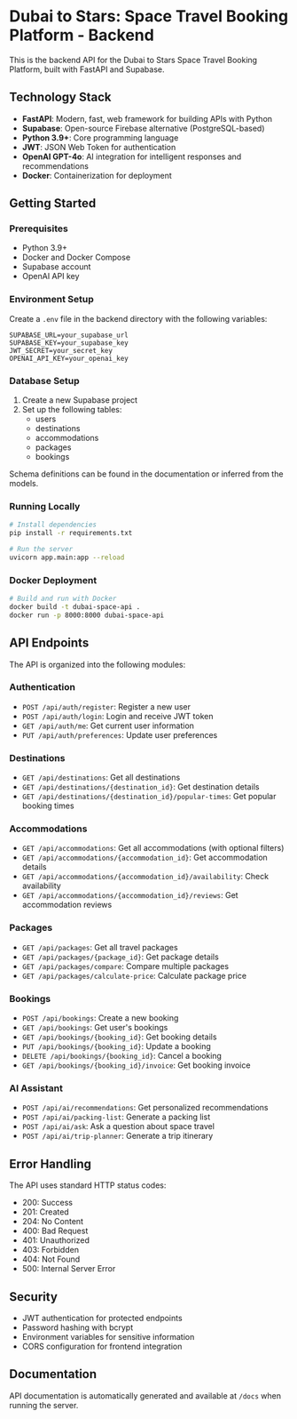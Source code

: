 # Dubai to Stars: Space Travel Booking Platform - Backend

This is the backend API for the Dubai to Stars Space Travel Booking Platform, built with FastAPI and Supabase.

## Technology Stack

- **FastAPI**: Modern, fast, web framework for building APIs with Python
- **Supabase**: Open-source Firebase alternative (PostgreSQL-based)
- **Python 3.9+**: Core programming language
- **JWT**: JSON Web Token for authentication
- **OpenAI GPT-4o**: AI integration for intelligent responses and recommendations
- **Docker**: Containerization for deployment

## Getting Started

### Prerequisites

- Python 3.9+
- Docker and Docker Compose
- Supabase account
- OpenAI API key

### Environment Setup

Create a `.env` file in the backend directory with the following variables:

```
SUPABASE_URL=your_supabase_url
SUPABASE_KEY=your_supabase_key
JWT_SECRET=your_secret_key
OPENAI_API_KEY=your_openai_key
```

### Database Setup

1. Create a new Supabase project
2. Set up the following tables:
   - users
   - destinations
   - accommodations
   - packages
   - bookings

Schema definitions can be found in the documentation or inferred from the models.

### Running Locally

```bash
# Install dependencies
pip install -r requirements.txt

# Run the server
uvicorn app.main:app --reload
```

### Docker Deployment

```bash
# Build and run with Docker
docker build -t dubai-space-api .
docker run -p 8000:8000 dubai-space-api
```

## API Endpoints

The API is organized into the following modules:

### Authentication

- `POST /api/auth/register`: Register a new user
- `POST /api/auth/login`: Login and receive JWT token
- `GET /api/auth/me`: Get current user information
- `PUT /api/auth/preferences`: Update user preferences

### Destinations

- `GET /api/destinations`: Get all destinations
- `GET /api/destinations/{destination_id}`: Get destination details
- `GET /api/destinations/{destination_id}/popular-times`: Get popular booking times

### Accommodations

- `GET /api/accommodations`: Get all accommodations (with optional filters)
- `GET /api/accommodations/{accommodation_id}`: Get accommodation details
- `GET /api/accommodations/{accommodation_id}/availability`: Check availability
- `GET /api/accommodations/{accommodation_id}/reviews`: Get accommodation reviews

### Packages

- `GET /api/packages`: Get all travel packages
- `GET /api/packages/{package_id}`: Get package details
- `GET /api/packages/compare`: Compare multiple packages
- `GET /api/packages/calculate-price`: Calculate package price

### Bookings

- `POST /api/bookings`: Create a new booking
- `GET /api/bookings`: Get user's bookings
- `GET /api/bookings/{booking_id}`: Get booking details
- `PUT /api/bookings/{booking_id}`: Update a booking
- `DELETE /api/bookings/{booking_id}`: Cancel a booking
- `GET /api/bookings/{booking_id}/invoice`: Get booking invoice

### AI Assistant

- `POST /api/ai/recommendations`: Get personalized recommendations
- `POST /api/ai/packing-list`: Generate a packing list
- `POST /api/ai/ask`: Ask a question about space travel
- `POST /api/ai/trip-planner`: Generate a trip itinerary

## Error Handling

The API uses standard HTTP status codes:
- 200: Success
- 201: Created
- 204: No Content
- 400: Bad Request
- 401: Unauthorized
- 403: Forbidden
- 404: Not Found
- 500: Internal Server Error

## Security

- JWT authentication for protected endpoints
- Password hashing with bcrypt
- Environment variables for sensitive information
- CORS configuration for frontend integration

## Documentation

API documentation is automatically generated and available at `/docs` when running the server.